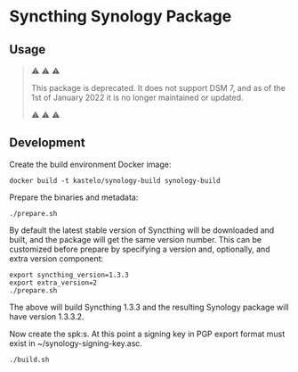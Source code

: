 Syncthing Synology Package
==========================

Usage
-----

> :warning: :warning: :warning:
>
> This package is deprecated. It does not support DSM 7, and as of the 1st
> of January 2022 it is no longer maintained or updated.
>
> :warning: :warning: :warning:

Development
-----------

Create the build environment Docker image:

```
docker build -t kastelo/synology-build synology-build
```

Prepare the binaries and metadata:

```
./prepare.sh
```

By default the latest stable version of Syncthing will be downloaded and
built, and the package will get the same version number. This can be
customized before prepare by specifying a version and, optionally, and extra
version component:

```
export syncthing_version=1.3.3
export extra_version=2
./prepare.sh
```

The above will build Syncthing 1.3.3 and the resulting Synology package will
have version 1.3.3.2.

Now create the spk:s. At this point a signing key in PGP export format must
exist in ~/synology-signing-key.asc.

```
./build.sh
```
